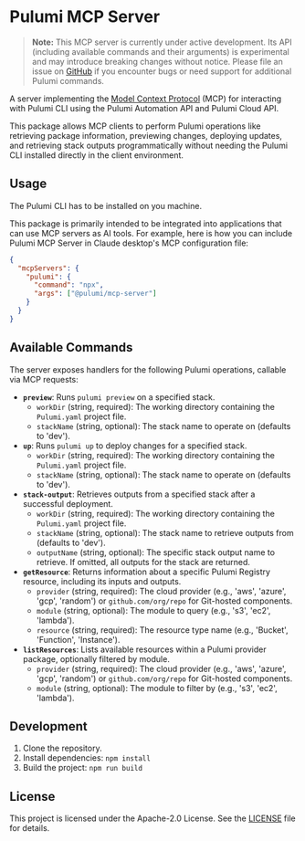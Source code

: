 # Pulumi MCP Server

> **Note:** This MCP server is currently under active development. Its API (including available commands and their arguments) is experimental and may introduce breaking changes without notice. Please file an issue on [GitHub](https://github.com/pulumi/copilot-mcp/issues) if you encounter bugs or need support for additional Pulumi commands.

A server implementing the [Model Context Protocol](https://modelcontextprotocol.io) (MCP) for interacting with Pulumi CLI using the Pulumi Automation API and Pulumi Cloud API.

This package allows MCP clients to perform Pulumi operations like retrieving package information, previewing changes, deploying updates, and retrieving stack outputs programmatically without needing the Pulumi CLI installed directly in the client environment.

## Usage

The Pulumi CLI has to be installed on you machine.

This package is primarily intended to be integrated into applications that can use MCP servers as AI tools. For example, here is how you can include Pulumi MCP Server in Claude desktop's MCP configuration file:

```json
{
  "mcpServers": {
    "pulumi": {
      "command": "npx",
      "args": ["@pulumi/mcp-server"]
    }
  }
}
```

## Available Commands

The server exposes handlers for the following Pulumi operations, callable via MCP requests:

*   **`preview`**: Runs `pulumi preview` on a specified stack.
    *   `workDir` (string, required): The working directory containing the `Pulumi.yaml` project file.
    *   `stackName` (string, optional): The stack name to operate on (defaults to 'dev').
*   **`up`**: Runs `pulumi up` to deploy changes for a specified stack.
    *   `workDir` (string, required): The working directory containing the `Pulumi.yaml` project file.
    *   `stackName` (string, optional): The stack name to operate on (defaults to 'dev').
*   **`stack-output`**: Retrieves outputs from a specified stack after a successful deployment.
    *   `workDir` (string, required): The working directory containing the `Pulumi.yaml` project file.
    *   `stackName` (string, optional): The stack name to retrieve outputs from (defaults to 'dev').
    *   `outputName` (string, optional): The specific stack output name to retrieve. If omitted, all outputs for the stack are returned.
*   **`getResource`**: Returns information about a specific Pulumi Registry resource, including its inputs and outputs.
    *   `provider` (string, required): The cloud provider (e.g., 'aws', 'azure', 'gcp', 'random') or `github.com/org/repo` for Git-hosted components.
    *   `module` (string, optional): The module to query (e.g., 's3', 'ec2', 'lambda').
    *   `resource` (string, required): The resource type name (e.g., 'Bucket', 'Function', 'Instance').
*   **`listResources`**: Lists available resources within a Pulumi provider package, optionally filtered by module.
    *   `provider` (string, required): The cloud provider (e.g., 'aws', 'azure', 'gcp', 'random') or `github.com/org/repo` for Git-hosted components.
    *   `module` (string, optional): The module to filter by (e.g., 's3', 'ec2', 'lambda').

## Development

1.  Clone the repository.
2.  Install dependencies: `npm install`
3.  Build the project: `npm run build`

## License

This project is licensed under the Apache-2.0 License. See the [LICENSE](LICENSE) file for details. 